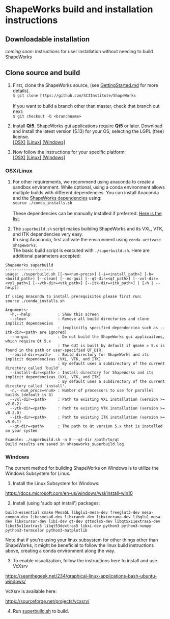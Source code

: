 # ShapeWorks build and installation instructions

## Downloadable installation

_coming soon:_ instructions for user installation without needing to build ShapeWorks

## Clone source and build

1. First, clone the ShapeWorks source, (see [GettingStarted.md](GettingStarted.md#source-and-branches) for more details).  
`$ git clone https://github.com/SCIInstitute/ShapeWorks`  
<br>If you want to build a branch other than master, check that branch out next:  
`$ git checkout -b <branchname>`

2. Install **Qt5**. ShapeWorks gui applications require **Qt5** or later. Download and install the latest version (5.13) for your OS, selecting the LGPL (free) license.  
[[OSX]](https://download.qt.io/archive/qt/5.13/5.13.0/qt-opensource-mac-x64-5.13.0.dmg) [[Linux]](https://download.qt.io/archive/qt/5.13/5.13.0/qt-opensource-linux-x64-5.13.0.run) [[Windows]](https://download.qt.io/archive/qt/5.13/5.13.0/qt-opensource-windows-x86-5.13.0.exe) 


3. Now follow the instructions for your specific platform:  
[[OSX]](#osx/linux) [[Linux]](#osx/linux) [[Windows]](#windows)


### OSX/Linux

1. For other requirements, we recommend using anaconda to create a sandbox environment. While optional, using a conda environment allows multiple builds with different dependencies. You can install Anaconda and the [ShapeWorks dependencies](deps.txt) using:  
`source ./conda_installs.sh`  
<br>These dependencies can be manually installed if preferred. [Here is the list](deps.txt).

2. The `superbuild.sh` script makes building ShapeWorks and its VXL, VTK, and ITK dependencies very easy.  
If using Anaconda, first activate the environment using `conda activate shapeworks`.  
The basic build script is executed with `./superbuild.sh`. Here are additional parameters accepted:
```
ShapeWorks superbuild
---------------------
usage: ./superbuild.sh [[-n=<num-procs>] [-i=<install_path>] [-b=<build_path>] [--clean] [--no-gui] [--qt-dir=<qt_path>] [--vxl-dir=<vxl_path>] [--vtk-dir=<vtk_path>] [--itk-dir=<itk_path>] | [-h | --help]]

If using Anaconda to install prerequisites please first run:
source ./conda_installs.sh

Arguments:
  -h,--help            : Show this screen
  --clean              : Remove all build directories and clone implicit dependencies
                       : (explicitly specified dependenciea such as --itk-dir=<path> are ignored)
  --no-gui             : Do not build the ShapeWorks gui applicaitons, which require Qt 5.x
                       : The GUI is built by default if qmake > 5.x is found in the path or user-specified QT_DIR.
  --build-dir=<path>   : Build directory for ShapeWorks and its implicit dependencieas (VXL, VTK, and ITK)
                       : By default uses a subdirectory of the current directory called 'build'.
  --install-dir=<path> : Install directory for ShapeWorks and its implicit dependencieas (VXL, VTK, and ITK)
                       : By default uses a subdirectory of the current directory called 'install'.
  -n,--num_procs=<num> : Number of processors to use for parallel builds (default is 8)
  --vxl-dir=<path>     : Path to existing VXL installation (version >= v2.0.2)
  --vtk-dir=<path>     : Path to existing VTK installation (version >= v8.2.0)
  --itk-dir=<path>     : Path to existing ITK installation (version >= v5.0.1)
  --qt-dir=<path>      : The path to Qt version 5.x that is installed on your system

Example: ./superbuild.sh -n 8 --qt-dir /path/to/qt
Build results are saved in shapeworks_superbuild.log.
```

### Windows

The current method for building ShapeWorks on Windows is to utilize the Windows Subsystem for Linux.

1. Install the Linux Subsystem for Windows:

https://docs.microsoft.com/en-us/windows/wsl/install-win10

2. Install (using 'sudo apt install') packages:
```
build-essential cmake MesaGL libglu1-mesa-dev freeglut3-dev mesa-common-dev libosmesa6-dev libxrandr-dev libxinerama-dev libglu1-mesa-dev libxcursor-dev libi-dev qt-dev qttools5-dev libqt5x11extras5-dev libqt5x11extras5 libqt53dextras5 libxi-dev python3 python3-numpy python3-termcolor python3-matplotlib
```
Note that if you're using your linux subsystem for other things other than ShapeWorks, it might be beneficial to follow the linux build instructions above, creating a conda environment along the way.

3. To enable visualization, follow the instructions here to install and use VcXsrv

https://seanthegeek.net/234/graphical-linux-applications-bash-ubuntu-windows/

VcXsrv is available here:

https://sourceforge.net/projects/vcxsrv/

4. Run [superbuild.sh](superbuild.sh) to build.
